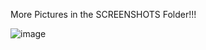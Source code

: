 More Pictures in the SCREENSHOTS Folder!!!


![image](https://github.com/AlinFlorescu80/ZooBrasovV4/assets/117597206/4ea06439-8023-4bcf-9262-60da0967cc54)
